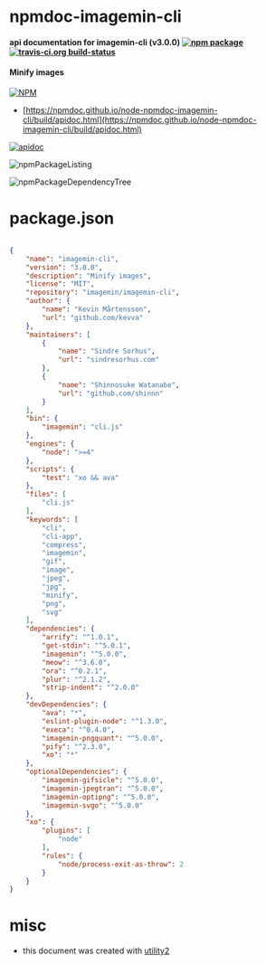 # npmdoc-imagemin-cli

#### api documentation for  imagemin-cli (v3.0.0)  [![npm package](https://img.shields.io/npm/v/npmdoc-imagemin-cli.svg?style=flat-square)](https://www.npmjs.org/package/npmdoc-imagemin-cli) [![travis-ci.org build-status](https://api.travis-ci.org/npmdoc/node-npmdoc-imagemin-cli.svg)](https://travis-ci.org/npmdoc/node-npmdoc-imagemin-cli)

#### Minify images

[![NPM](https://nodei.co/npm/imagemin-cli.png?downloads=true&downloadRank=true&stars=true)](https://www.npmjs.com/package/imagemin-cli)

- [https://npmdoc.github.io/node-npmdoc-imagemin-cli/build/apidoc.html](https://npmdoc.github.io/node-npmdoc-imagemin-cli/build/apidoc.html)

[![apidoc](https://npmdoc.github.io/node-npmdoc-imagemin-cli/build/screenCapture.buildCi.browser.%252Ftmp%252Fbuild%252Fapidoc.html.png)](https://npmdoc.github.io/node-npmdoc-imagemin-cli/build/apidoc.html)

![npmPackageListing](https://npmdoc.github.io/node-npmdoc-imagemin-cli/build/screenCapture.npmPackageListing.svg)

![npmPackageDependencyTree](https://npmdoc.github.io/node-npmdoc-imagemin-cli/build/screenCapture.npmPackageDependencyTree.svg)



# package.json

```json

{
    "name": "imagemin-cli",
    "version": "3.0.0",
    "description": "Minify images",
    "license": "MIT",
    "repository": "imagemin/imagemin-cli",
    "author": {
        "name": "Kevin Mårtensson",
        "url": "github.com/kevva"
    },
    "maintainers": [
        {
            "name": "Sindre Sorhus",
            "url": "sindresorhus.com"
        },
        {
            "name": "Shinnosuke Watanabe",
            "url": "github.com/shinnn"
        }
    ],
    "bin": {
        "imagemin": "cli.js"
    },
    "engines": {
        "node": ">=4"
    },
    "scripts": {
        "test": "xo && ava"
    },
    "files": [
        "cli.js"
    ],
    "keywords": [
        "cli",
        "cli-app",
        "compress",
        "imagemin",
        "gif",
        "image",
        "jpeg",
        "jpg",
        "minify",
        "png",
        "svg"
    ],
    "dependencies": {
        "arrify": "^1.0.1",
        "get-stdin": "^5.0.1",
        "imagemin": "^5.0.0",
        "meow": "^3.6.0",
        "ora": "^0.2.1",
        "plur": "^2.1.2",
        "strip-indent": "^2.0.0"
    },
    "devDependencies": {
        "ava": "*",
        "eslint-plugin-node": "^1.3.0",
        "execa": "^0.4.0",
        "imagemin-pngquant": "^5.0.0",
        "pify": "^2.3.0",
        "xo": "*"
    },
    "optionalDependencies": {
        "imagemin-gifsicle": "^5.0.0",
        "imagemin-jpegtran": "^5.0.0",
        "imagemin-optipng": "^5.0.0",
        "imagemin-svgo": "^5.0.0"
    },
    "xo": {
        "plugins": [
            "node"
        ],
        "rules": {
            "node/process-exit-as-throw": 2
        }
    }
}
```



# misc
- this document was created with [utility2](https://github.com/kaizhu256/node-utility2)

